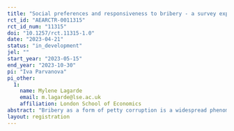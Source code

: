 ```yaml
---
title: "Social preferences and responsiveness to bribery - a survey experiment"
rct_id: "AEARCTR-0011315"
rct_id_num: "11315"
doi: "10.1257/rct.11315-1.0"
date: "2023-04-21"
status: "in_development"
jel: ""
start_year: "2023-05-15"
end_year: "2023-10-30"
pi: "Iva Parvanova"
pi_other:
  1:
    name: Mylene Lagarde
    email: m.lagarde@lse.ac.uk
    affiliation: London School of Economics
abstract: "Bribery as a form of petty corruption is a widespread phenomenon contributing to overburdened provision of public services across low- and middle-income countries. The adverse effects on the quality, equity and trust within these systems are widely acknowledged. There are numerous challenges associated with researching corruption of any type due to its illicit nature. Moreover, observing the quality, timeliness or provider effort of most public services (such as healthcare or education) adds another layer of complexity in determining the real effect of bribery on the delivery of these services. Within this study I propose a novel experimental design which allows me to measure the extent to which bribery is reciprocated. Furthermore, by incorporating varying service provider and recipient characteristics, I will be able to assess the effects on social preferences on this degree of responsiveness. By proposing a cross-cultural experimental set-up, recruiting students from Bulgaria and the UK, I will utilize the underlying discrepancies in bribery prevalence to elicit the interactions between corruption norms and social preferences."
layout: registration
---
```


